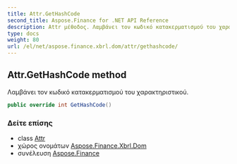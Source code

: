 ```yaml
---
title: Attr.GetHashCode
second_title: Aspose.Finance for .NET API Reference
description: Attr μέθοδος. Λαμβάνει τον κωδικό κατακερματισμού του χαρακτηριστικού.
type: docs
weight: 80
url: /el/net/aspose.finance.xbrl.dom/attr/gethashcode/
---
```

## Attr.GetHashCode method

Λαμβάνει τον κωδικό κατακερματισμού του χαρακτηριστικού.

```csharp
public override int GetHashCode()
```

### Δείτε επίσης

* class [Attr](../)
* χώρος ονομάτων [Aspose.Finance.Xbrl.Dom](../../attr/)
* συνέλευση [Aspose.Finance](../../../)


